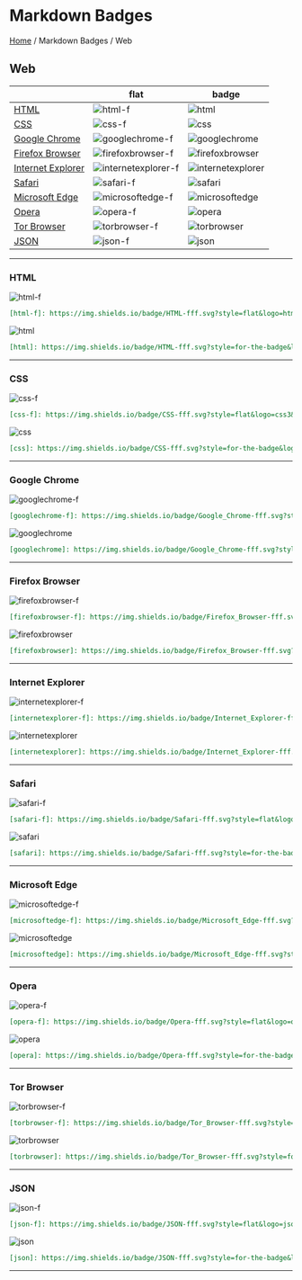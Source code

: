 # Markdown Badges

[Home](../../README.md) / Markdown Badges / Web

## Web

| | flat | badge |
| --- | --- | --- |
| [HTML](#html) | ![html-f] | ![html] |
| [CSS](#css) | ![css-f] | ![css] |
| [Google Chrome](#google-chrome) | ![googlechrome-f] | ![googlechrome] |
| [Firefox Browser](#firefox-browser) | ![firefoxbrowser-f] | ![firefoxbrowser] |
| [Internet Explorer](#internet-explorer) | ![internetexplorer-f] | ![internetexplorer] |
| [Safari](#safari) | ![safari-f] | ![safari] |
| [Microsoft Edge](#microsoft-edge) | ![microsoftedge-f] | ![microsoftedge] |
| [Opera](#opera) | ![opera-f] | ![opera] |
| [Tor Browser](#tor-browser) | ![torbrowser-f] | ![torbrowser] |
| [JSON](#json) | ![json-f] | ![json] |

---

### HTML

![html-f]

[html-f]: https://img.shields.io/badge/HTML-fff.svg?style=flat&logo=html5&logoColor=e34f26&cacheSeconds=3600

```markdown
[html-f]: https://img.shields.io/badge/HTML-fff.svg?style=flat&logo=html5&logoColor=e34f26&cacheSeconds=3600
```

![html]

[html]: https://img.shields.io/badge/HTML-fff.svg?style=for-the-badge&logo=html5&logoColor=e34f26&cacheSeconds=3600

```markdown
[html]: https://img.shields.io/badge/HTML-fff.svg?style=for-the-badge&logo=html5&logoColor=e34f26&cacheSeconds=3600
```

---

### CSS

![css-f]

[css-f]: https://img.shields.io/badge/CSS-fff.svg?style=flat&logo=css3&logoColor=1572b6&cacheSeconds=3600

```markdown
[css-f]: https://img.shields.io/badge/CSS-fff.svg?style=flat&logo=css3&logoColor=1572b6&cacheSeconds=3600
```

![css]

[css]: https://img.shields.io/badge/CSS-fff.svg?style=for-the-badge&logo=css3&logoColor=1572b6&cacheSeconds=3600

```markdown
[css]: https://img.shields.io/badge/CSS-fff.svg?style=for-the-badge&logo=css3&logoColor=1572b6&cacheSeconds=3600
```

---

### Google Chrome

![googlechrome-f]

[googlechrome-f]: https://img.shields.io/badge/Google_Chrome-fff.svg?style=flat&logo=googlechrome&logoColor=4285f4&cacheSeconds=3600

```markdown
[googlechrome-f]: https://img.shields.io/badge/Google_Chrome-fff.svg?style=flat&logo=googlechrome&logoColor=4285f4&cacheSeconds=3600
```

![googlechrome]

[googlechrome]: https://img.shields.io/badge/Google_Chrome-fff.svg?style=for-the-badge&logo=googlechrome&logoColor=4285f4&cacheSeconds=3600

```markdown
[googlechrome]: https://img.shields.io/badge/Google_Chrome-fff.svg?style=for-the-badge&logo=googlechrome&logoColor=4285f4&cacheSeconds=3600
```

---

### Firefox Browser

![firefoxbrowser-f]

[firefoxbrowser-f]: https://img.shields.io/badge/Firefox_Browser-fff.svg?style=flat&logo=firefoxbrowser&logoColor=ff7139&cacheSeconds=3600

```markdown
[firefoxbrowser-f]: https://img.shields.io/badge/Firefox_Browser-fff.svg?style=flat&logo=firefoxbrowser&logoColor=ff7139&cacheSeconds=3600
```

![firefoxbrowser]

[firefoxbrowser]: https://img.shields.io/badge/Firefox_Browser-fff.svg?style=for-the-badge&logo=firefoxbrowser&logoColor=ff7139&cacheSeconds=3600

```markdown
[firefoxbrowser]: https://img.shields.io/badge/Firefox_Browser-fff.svg?style=for-the-badge&logo=firefoxbrowser&logoColor=ff7139&cacheSeconds=3600
```

---

### Internet Explorer

![internetexplorer-f]

[internetexplorer-f]: https://img.shields.io/badge/Internet_Explorer-fff.svg?style=flat&logo=internetexplorer&logoColor=0076d6&cacheSeconds=3600

```markdown
[internetexplorer-f]: https://img.shields.io/badge/Internet_Explorer-fff.svg?style=flat&logo=internetexplorer&logoColor=0076d6&cacheSeconds=3600
```

![internetexplorer]

[internetexplorer]: https://img.shields.io/badge/Internet_Explorer-fff.svg?style=for-the-badge&logo=internetexplorer&logoColor=0076d6&cacheSeconds=3600

```markdown
[internetexplorer]: https://img.shields.io/badge/Internet_Explorer-fff.svg?style=for-the-badge&logo=internetexplorer&logoColor=0076d6&cacheSeconds=3600
```

---

### Safari

![safari-f]

[safari-f]: https://img.shields.io/badge/Safari-fff.svg?style=flat&logo=safari&logoColor=006cff&cacheSeconds=3600

```markdown
[safari-f]: https://img.shields.io/badge/Safari-fff.svg?style=flat&logo=safari&logoColor=006cff&cacheSeconds=3600
```

![safari]

[safari]: https://img.shields.io/badge/Safari-fff.svg?style=for-the-badge&logo=safari&logoColor=006cff&cacheSeconds=3600

```markdown
[safari]: https://img.shields.io/badge/Safari-fff.svg?style=for-the-badge&logo=safari&logoColor=006cff&cacheSeconds=3600
```

---

### Microsoft Edge

![microsoftedge-f]

[microsoftedge-f]: https://img.shields.io/badge/Microsoft_Edge-fff.svg?style=flat&logo=microsoftedge&logoColor=0078d7&cacheSeconds=3600

```markdown
[microsoftedge-f]: https://img.shields.io/badge/Microsoft_Edge-fff.svg?style=flat&logo=microsoftedge&logoColor=0078d7&cacheSeconds=3600
```

![microsoftedge]

[microsoftedge]: https://img.shields.io/badge/Microsoft_Edge-fff.svg?style=for-the-badge&logo=microsoftedge&logoColor=0078d7&cacheSeconds=3600

```markdown
[microsoftedge]: https://img.shields.io/badge/Microsoft_Edge-fff.svg?style=for-the-badge&logo=microsoftedge&logoColor=0078d7&cacheSeconds=3600
```

---

### Opera

![opera-f]

[opera-f]: https://img.shields.io/badge/Opera-fff.svg?style=flat&logo=opera&logoColor=ff1b2d&cacheSeconds=3600

```markdown
[opera-f]: https://img.shields.io/badge/Opera-fff.svg?style=flat&logo=opera&logoColor=ff1b2d&cacheSeconds=3600
```

![opera]

[opera]: https://img.shields.io/badge/Opera-fff.svg?style=for-the-badge&logo=opera&logoColor=ff1b2d&cacheSeconds=3600

```markdown
[opera]: https://img.shields.io/badge/Opera-fff.svg?style=for-the-badge&logo=opera&logoColor=ff1b2d&cacheSeconds=3600
```

---

### Tor Browser

![torbrowser-f]

[torbrowser-f]: https://img.shields.io/badge/Tor_Browser-fff.svg?style=flat&logo=torbrowser&logoColor=7d4698&cacheSeconds=3600

```markdown
[torbrowser-f]: https://img.shields.io/badge/Tor_Browser-fff.svg?style=flat&logo=torbrowser&logoColor=7d4698&cacheSeconds=3600
```

![torbrowser]

[torbrowser]: https://img.shields.io/badge/Tor_Browser-fff.svg?style=for-the-badge&logo=torbrowser&logoColor=7d4698&cacheSeconds=3600

```markdown
[torbrowser]: https://img.shields.io/badge/Tor_Browser-fff.svg?style=for-the-badge&logo=torbrowser&logoColor=7d4698&cacheSeconds=3600
```

---

### JSON

![json-f]

[json-f]: https://img.shields.io/badge/JSON-fff.svg?style=flat&logo=json&logoColor=000&cacheSeconds=3600

```markdown
[json-f]: https://img.shields.io/badge/JSON-fff.svg?style=flat&logo=json&logoColor=000&cacheSeconds=3600
```

![json]

[json]: https://img.shields.io/badge/JSON-fff.svg?style=for-the-badge&logo=json&logoColor=000&cacheSeconds=3600

```markdown
[json]: https://img.shields.io/badge/JSON-fff.svg?style=for-the-badge&logo=json&logoColor=000&cacheSeconds=3600
```

---
